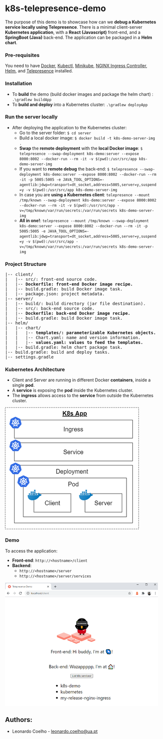 # k8s-telepresence-demo
The purpose of this demo is to showcase how can we **debug a Kubernetes service locally using Telepresence**.
There is a minimal client-server **Kubernetes application**, with a **React (Javascript)** front-end, and a **SpringBoot (Java)** back-end.
The application can be packaged in a **Helm chart**.

### Pre-requisites
You need to have [Docker](https://docs.docker.com), [Kubectl](https://kubernetes.io/docs/tasks/tools/install-kubectl/), [Minikube](https://github.com/kubernetes/minikube), [NGINX Ingress Controller](https://docs.nginx.com/nginx-ingress-controller/installation/installation-with-helm/), [Helm](https://github.com/helm/helm), and [Telepresence](https://www.telepresence.io/reference/install) installed.

### Installation
- To **build** the demo (build docker images and package the helm chart) : ```.\gradlew buildApp```
- To **build and deploy** into a Kubernetes cluster: ```.\gradlew deployApp```

### Run the server locally
- After deploying the application to the Kubernetes cluster: 
    - Go to the server folder: ```$ cd server```
    - Build a local docker image: ```$ docker build -t k8s-demo-server-img .```
    - **Swap** the **remote deployment** with the **local Docker image**: ```$ telepresence --swap-deployment k8s-demo:server --expose 8000:8002 --docker-run --rm -it -v $(pwd):/usr/src/app k8s-demo-server-img```
    - If you want to **remote debug** the back-end: ```$ telepresence --swap-deployment k8s-demo:server --expose 8000:8002 --docker-run --rm -it -p 5005:5005 -e JAVA_TOOL_OPTIONS=-agentlib:jdwp=transport=dt_socket,address=5005,server=y,suspend=y -v $(pwd):/usr/src/app k8s-demo-server-img```
    - In case you are **using a Kubernetes client**: ```telepresence --mount /tmp/known --swap-deployment k8s-demo:server --expose 8000:8002 --docker-run --rm -it -v $(pwd):/usr/src/app -v=/tmp/known/var/run/secrets:/var/run/secrets k8s-demo-server-img```
    - **All in one!**: ```telepresence --mount /tmp/known --swap-deployment k8s-demo:server --expose 8000:8002 --docker-run --rm -it -p 5005:5005 -e JAVA_TOOL_OPTIONS=-agentlib:jdwp=transport=dt_socket,address=5005,server=y,suspend=y -v $(pwd):/usr/src/app -v=/tmp/known/var/run/secrets:/var/run/secrets k8s-demo-server-img```
### Project Structure
<pre>
|-- client/
|   |-- src/: front-end source code.
|   |-- <b>Dockerfile: front-end Docker image recipe.</b>
|   |-- build.gradle: build Docker image task.
|   |-- package.json: project metadata.
|-- server/
|   |-- build/: build directory (jar file destination).
|   |-- src/: back-end source code.
|   |-- <b>Dockerfile: back-end Docker image recipe.</b>
|   |-- build.gradle: build Docker image task.
|-- helm/
|   |-- chart/
|   |   |-- <b>templates/: parameterizable Kubernetes objects.</b>
|   |   |-- Chart.yaml: name and version information.
|   |   |-- <b>values.yaml: values to feed the templates.</b>
|   |-- build.gradle: helm chart package task.
|-- build.gradle: build and deploy tasks.
|-- settings.gradle
</pre>

### Kubernetes Architecture
- Client and Server are running in different Docker **containers**, inside a single **pod**.
- A **service** is exposing the **pod** inside the Kubernetes cluster.
- The **ingress** allows access to the **service** from outside the Kubernetes cluster.

![K8s Demo Architecture](https://github.com/hv-leo/k8s-telepresence-demo/blob/master/docs/k8s-demo-arch.png "K8s Demo Architecture")

### Demo
To access the application: 
- **Front-end**: ```http://<hostname>/client```
- **Backend**: 
    - ```http://<hostname>/server```
    - ```http://<hostname>/server/services```

![K8s Demo Web App](https://github.com/hv-leo/k8s-telepresence-demo/blob/master/docs/k8s-demo-app.png "K8s Demo Web App")

## Authors:
- Leonardo Coelho	- <leonardo.coelho@ua.pt>
